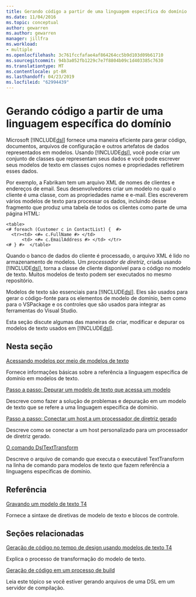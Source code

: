 ```yaml
---
title: Gerando código a partir de uma linguagem específica do domínio
ms.date: 11/04/2016
ms.topic: conceptual
author: gewarren
ms.author: gewarren
manager: jillfra
ms.workload:
- multiple
ms.openlocfilehash: 3c761fccfafae4af864264cc5b9d103d09b61710
ms.sourcegitcommit: 94b3a052fb1229c7e7f8804b09c1d403385c7630
ms.translationtype: MT
ms.contentlocale: pt-BR
ms.lasthandoff: 04/23/2019
ms.locfileid: "62994439"
---
```

# <a name="generating-code-from-a-domain-specific-language"></a>Gerando código a partir de uma linguagem específica do domínio
Microsoft [!INCLUDE[dsl](../modeling/includes/dsl_md.md)] fornece uma maneira eficiente para gerar código, documentos, arquivos de configuração e outros artefatos de dados representados em modelos. Usando [!INCLUDE[dsl](../modeling/includes/dsl_md.md)], você pode criar um conjunto de classes que representam seus dados e você pode escrever seus modelos de texto em classes cujos nomes e propriedades refletirem esses dados.

 Por exemplo, a Fabrikam tem um arquivo XML de nomes de clientes e endereços de email. Seus desenvolvedores criar um modelo no qual o cliente é uma classe, com as propriedades name e e-mail. Eles escreverem vários modelos de texto para processar os dados, incluindo desse fragmento que produz uma tabela de todos os clientes como parte de uma página HTML:

```
<table>
<# foreach (Customer c in ContactList) {  #>
  <tr><td> <#= c.FullName #> </td>
      <td> <#= c.EmailAddress #> </td> </tr>
<# } #>  </table>
```

 Quando o banco de dados do cliente é processado, o arquivo XML é lido no armazenamento de modelos. Um *processador de diretriz*, criada usando [!INCLUDE[dsl](../modeling/includes/dsl_md.md)], torna a classe de cliente disponível para o código no modelo de texto. Muitos modelos de texto podem ser executados no mesmo repositório.

 Modelos de texto são essenciais para [!INCLUDE[dsl](../modeling/includes/dsl_md.md)]. Eles são usados para gerar o código-fonte para os elementos de modelo de domínio, bem como para o VSPackage e os controles que são usados para integrar as ferramentas do Visual Studio.

 Esta seção discute algumas das maneiras de criar, modificar e depurar os modelos de texto usados em [!INCLUDE[dsl](../modeling/includes/dsl_md.md)].

## <a name="in-this-section"></a>Nesta seção
 [Acessando modelos por meio de modelos de texto](../modeling/accessing-models-from-text-templates.md)

 Fornece informações básicas sobre a referência a linguagem específica de domínio em modelos de texto.

 [Passo a passo: Depurar um modelo de texto que acessa um modelo](../modeling/walkthrough-debugging-a-text-template-that-accesses-a-model.md)

 Descreve como fazer a solução de problemas e depuração em um modelo de texto que se refere a uma linguagem específica de domínio.

 [Passo a passo: Conectar um host a um processador de diretriz gerado](../modeling/walkthrough-connecting-a-host-to-a-generated-directive-processor.md)

 Descreve como se conectar a um host personalizado para um processador de diretriz gerado.

 [O comando DslTextTransform](../modeling/the-dsltexttransform-command.md)

 Descreve o arquivo de comando que executa o executável TextTransform na linha de comando para modelos de texto que fazem referência a linguagens específicas de domínio.

## <a name="reference"></a>Referência
 [Gravando um modelo de texto T4](../modeling/writing-a-t4-text-template.md)

 Fornece a sintaxe de diretivas de modelo de texto e blocos de controle.

## <a name="related-sections"></a>Seções relacionadas
 [Geração de código no tempo de design usando modelos de texto T4](../modeling/design-time-code-generation-by-using-t4-text-templates.md)

 Explica o processo de transformação do modelo de texto.

 [Geração de código em um processo de build](../modeling/code-generation-in-a-build-process.md)

 Leia este tópico se você estiver gerando arquivos de uma DSL em um servidor de compilação.